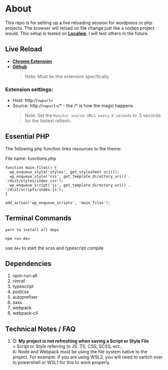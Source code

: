 # About

This repo is for setting up a live reloading session for wordpress or php projects. The browser will reload on file change just like a nodejs project would. This setup is tested on [**Localwp**](https://localwp.com/). I will test others in the future.

## Live Reload

- [**Chrome Extension**](https://chrome.google.com/webstore/detail/live-reload/jcejoncdonagmfohjcdgohnmecaipidc)
- [**Github**](https://github.com/blaise-io/live-reload#readme)
  > Note: Must be this extension specifically.

### Extension settings:

- Host: http://`<wpurl>`
- Source: http://`<wpurl>`/\* - the /\* is how the magic happens
  > Note: Set the `Monitor source URLS every X seconds` to .5 seconds for the fastest refresh.

## Essential PHP

The following php function links resources to the theme:

File name: functions.php

```
function main_files() {
  wp_enqueue_style('styles', get_stylesheet_uri());
  wp_enqueue_style('css', get_template_directory_uri() . '/dist/styles/index.css');
  wp_enqueue_script('js', get_template_directory_uri() . '/dist/scripts/index.js');
}

add_action('wp_enqueue_scripts', 'main_files');
```

## Terminal Commands

```
yarn to install all deps

npm run dev
```

use `dev` to start the scss and typescript compile

## Dependencies

<ol>
  <li>npm-run-all</li>
  <li>rimraf</li>
  <li>typescript</li>
  <li>postcss</li>
  <li>autoprefixer</li>
  <li>sass</li>
  <li>webpack</li>
  <li>webpack-cli</li>
</ol>

## Technical Notes / FAQ

<ol>
  <li>
   Q: <strong>My project is not refreshing when saving a Script or Style File</strong><br/>
   > Script or Style referring to JS, TS, CSS, SCSS, ect...
   <br/>
   A: Node and Webpack must be using the file system native to the project. For example: If you are using WSL2, you will need to switch over to powershell or WSL1 for this to work properly. 
  </li>
</ol>
